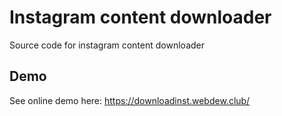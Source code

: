 Instagram content downloader
===========================

Source code for instagram content downloader

## Demo

See online demo here: https://downloadinst.webdew.club/




